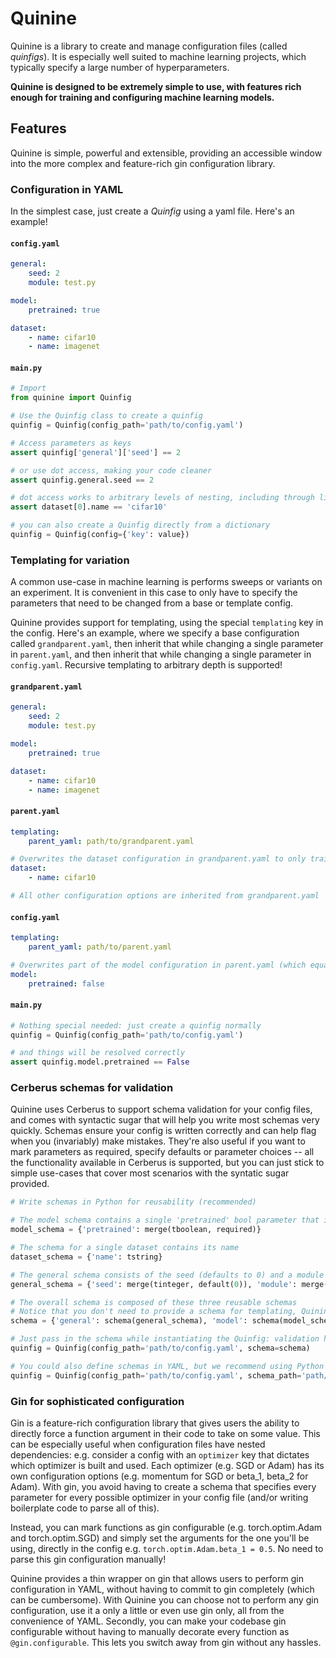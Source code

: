 # Quinine
Quinine is a library to create and manage configuration files (called _quinfigs_).
It is especially well suited to machine learning projects, which typically specify a large number of hyperparameters.

**Quinine is designed to be extremely simple to use, with features rich enough for 
training and configuring machine learning models.**

## Features
Quinine is simple, powerful and extensible, 
providing an accessible window into the more complex and feature-rich gin configuration library. 

### Configuration in YAML
In the simplest case, just create a _Quinfig_ using a yaml file. Here's an example!

#### **`config.yaml`** 
```yaml 
general:
    seed: 2
    module: test.py

model:
    pretrained: true

dataset:
    - name: cifar10
    - name: imagenet 
```

#### **`main.py`** 
```python
# Import
from quinine import Quinfig

# Use the Quinfig class to create a quinfig 
quinfig = Quinfig(config_path='path/to/config.yaml')

# Access parameters as keys
assert quinfig['general']['seed'] == 2

# or use dot access, making your code cleaner
assert quinfig.general.seed == 2

# dot access works to arbitrary levels of nesting, including through lists
assert dataset[0].name == 'cifar10'

# you can also create a Quinfig directly from a dictionary
quinfig = Quinfig(config={'key': value})
```

### Templating for variation
A common use-case in machine learning is performs sweeps or variants on an experiment. It is convenient in this case to only have to specify the parameters that need to be changed from a base or template config. 


Quinine provides support for templating, using the special `templating` key in the config. Here's an example, where we specify a base configuration called `grandparent.yaml`, then inherit that while changing a single parameter in `parent.yaml`, and then inherit that while changing a single parameter in `config.yaml`. Recursive templating to arbitrary depth is supported!


#### **`grandparent.yaml`** 
```yaml 
general:
    seed: 2
    module: test.py

model:
    pretrained: true

dataset:
    - name: cifar10
    - name: imagenet 
```

#### **`parent.yaml`** 
```yaml 
templating:
    parent_yaml: path/to/grandparent.yaml 

# Overwrites the dataset configuration in grandparent.yaml to only train on CIFAR-10
dataset:
    - name: cifar10

# All other configuration options are inherited from grandparent.yaml
```

#### **`config.yaml`** 
```yaml 
templating:
    parent_yaml: path/to/parent.yaml 

# Overwrites part of the model configuration in parent.yaml (which equals its value in grandparent.yaml) to set pretrained to False
model:
	pretrained: false
```

#### **`main.py`** 
```python
# Nothing special needed: just create a quinfig normally
quinfig = Quinfig(config_path='path/to/config.yaml')

# and things will be resolved correctly
assert quinfig.model.pretrained == False
```


### Cerberus schemas for validation
Quinine uses Cerberus to support schema validation for your config files, and comes with syntactic sugar that will help you write most schemas very quickly. Schemas ensure your config is written correctly and can help flag when you (invariably) make mistakes. They're also useful if you want to mark parameters as required, specify defaults or parameter choices -- all the functionality available in Cerberus is supported, but you can just stick to simple use-cases that cover most scenarios with the syntatic sugar provided.

```python
# Write schemas in Python for reusability (recommended)

# The model schema contains a single 'pretrained' bool parameter that is required
model_schema = {'pretrained': merge(tboolean, required)}

# The schema for a single dataset contains its name
dataset_schema = {'name': tstring}

# The general schema consists of the seed (defaults to 0) and a module name (defaults to None)
general_schema = {'seed': merge(tinteger, default(0)), 'module': merge(tstring, nullable, default(None))}

# The overall schema is composed of these three reusable schemas
# Notice that you don't need to provide a schema for templating, Quinine will take care of that
schema = {'general': schema(general_schema), 'model': schema(model_schema), 'dataset': stlist(dataset_schema)}

# Just pass in the schema while instantiating the Quinfig: validation happens automatically
quinfig = Quinfig(config_path='path/to/config.yaml', schema=schema)

# You could also define schemas in YAML, but we recommend using Python to take advantage of the syntactic sugar
quinfig = Quinfig(config_path='path/to/config.yaml', schema_path='path/to/schema')
```



### Gin for sophisticated configuration
Gin is a feature-rich configuration library that gives users the ability to directly force a function argument in their code to take on some value. This can be especially useful when configuration files have nested dependencies: e.g. consider a config with an `optimizer` key that dictates which optimizer is built and used. Each optimizer (e.g. SGD or Adam) has its own configuration options (e.g. momentum for SGD or beta_1, beta_2 for Adam). With gin, you avoid having to create a schema that specifies every parameter for every possible optimizer in your config file (and/or writing boilerplate code to parse all of this).

Instead, you can mark functions as gin configurable (e.g. torch.optim.Adam and torch.optim.SGD) and simply set the arguments for the one you'll be using, directly in the config e.g. `torch.optim.Adam.beta_1 = 0.5`. No need to parse this gin configuration manually!

Quinine provides a thin wrapper on gin that allows users to perform gin configuration in YAML, without having to commit to gin completely (which can be cumbersome). With Quinine you can choose not to perform any gin configuration, use it a only a little or even use gin only, all from the convenience of YAML. Secondly, you can make your codebase gin configurable without having to manually decorate every function as `@gin.configurable`. This lets you switch away from gin without any hassles.



